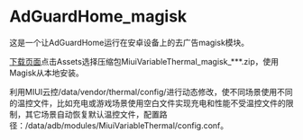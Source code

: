 # AdGuardHome_magisk
这是一个让AdGuardHome运行在安卓设备上的去广告magisk模块。

[下载页面](https://github.com/410154425/MiuiVariableThermal_magisk/releases)点击Assets选择压缩包MiuiVariableThermal_magisk_***.zip，使用Magisk从本地安装。

利用MIUI云控/data/vendor/thermal/config/进行动态修改，使不同场景使用不同的温控文件，比如充电或游戏场景使用空白文件实现充电和性能不受温控文件的限制，其它场景自动恢复默认温控文件，配置路径：/data/adb/modules/MiuiVariableThermal/config.conf。

